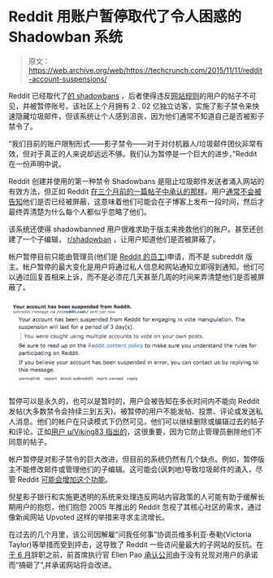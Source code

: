 # Reddit 用账户暂停取代了令人困惑的 Shadowban 系统

> 原文：<https://web.archive.org/web/https://techcrunch.com/2015/11/11/reddit-account-suspensions/>

Reddit 已经取代了[的 shadowbans](https://web.archive.org/web/20230329233118/https://www.reddit.com/r/self/comments/3ey0fv/on_shadowbans/) ，后者使得违反[网站规则](https://web.archive.org/web/20230329233118/https://www.reddit.com/help/contentpolicy)的用户的帖子不可见，并被暂停账号。该社区上个月拥有 2 . 02 亿独立访客，实施了影子禁令来快速隐藏垃圾邮件，但该系统让个人感到沮丧，因为他们通常不知道自己是否被影子禁令了。

“我们目前的账户限制形式——影子禁令——对于对付机器人/垃圾邮件团伙非常有效，但对于真正的人来说却远远不够。我们认为暂停是一个巨大的进步，”Reddit 在一份声明中说。

Reddit 创建并使用的第一种禁令 Shadowbans 是阻止垃圾邮件发送者涌入网站的有效方法，但正如 Reddit [在三个月前的一篇帖子中承认的那样](https://web.archive.org/web/20230329233118/https://www.reddit.com/r/self/comments/3ey0fv/on_shadowbans/)。用户[通常不会被告知](//web.archive.org/web/20230329233118/https://blog.jixee.me/am-i-shadowbanned-on-reddit/%E2%80%9C)他们是否已经被屏蔽，这意味着他们可能会在子博客上发布一段时间，然后才最终弄清楚为什么每个人都似乎忽略了他们。

该系统还使得 shadowbanned 用户很难求助于版主来挽救他们的账户。甚至还创建了一个子编辑， [r/shadowban](https://web.archive.org/web/20230329233118/https://www.reddit.com/r/shadowban) ，让用户知道他们是否被屏蔽了。

帐户暂停目前只能由管理员(他们是 [Reddit 的员工](https://web.archive.org/web/20230329233118/https://www.reddit.com/about/team))申请，而不是 subreddit 版主。帐户暂停的最大变化是用户将通过私人信息和网站通知立即得到通知。他们可以通过回复首相来上诉，而不是必须花几天甚至几周的时间来弄清楚他们是否被屏蔽了。

[![Redditsuspension](img/bbdbb5a4dfa285c4d4105bba0f814dfd.png)](https://web.archive.org/web/20230329233118/https://techcrunch.com/2015/11/11/reddit-account-suspensions/redditsuspension/)

暂停可以是永久的，也可以是暂时的，用户会被告知在多长时间内不能向 Reddit 发帖(大多数禁令会持续三到五天)。被暂停的用户不能发帖、投票、评论或发送私人消息。他们的帐户在只读模式下仍然可见，他们可以继续删除或编辑过去的帖子和评论。正如[用户 u/Viking83 指出的](https://web.archive.org/web/20230329233118/https://www.reddit.com/r/announcements/comments/3sbrro/account_suspensions_a_transparent_alternative_to/cwvv0hq)，这很重要，因为它防止管理员删除他们不同意的帖子。

帐户暂停是对影子禁令的巨大改进，但目前的系统仍然有几个缺点。例如，暂停版主不能修改邮件或管理他们的子编辑。这可能会(讽刺地)导致垃圾邮件的涌入，尽管 Reddit [可能会增加这个功能](https://web.archive.org/web/20230329233118/https://www.reddit.com/r/announcements/comments/3sbrro/account_suspensions_a_transparent_alternative_to/cwvu4vi)。

倪星影子银行和实施更透明的系统来处理违反网站内容政策的人可能有助于缓解长期用户的抱怨，他们抱怨 2005 年推出的 Reddit 忽视了其核心社区的需求，通过像新闻网站 Upvoted 这样的举措来寻求主流增长。

在过去的几个月里，该公司因解雇“问我任何事”协调员维多利亚·泰勒(Victoria Taylor)等举措而受到抨击，这导致了 Reddit 一些访问量最大的子网站的反抗。在[于 6 月](https://web.archive.org/web/20230329233118/https://www.reddit.com/comments/3cucye/)辞职之前，前首席执行官 Ellen Pao [承认公司](https://web.archive.org/web/20230329233118/https://techcrunch.com/2015/07/06/reddit-we-screwed-up/)由于没有兑现对用户的承诺而“搞砸了”,并承诺网站将会改进。